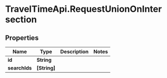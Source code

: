 # TravelTimeApi.RequestUnionOnIntersection

## Properties

Name | Type | Description | Notes
------------ | ------------- | ------------- | -------------
**id** | **String** |  | 
**searchIds** | **[String]** |  | 



